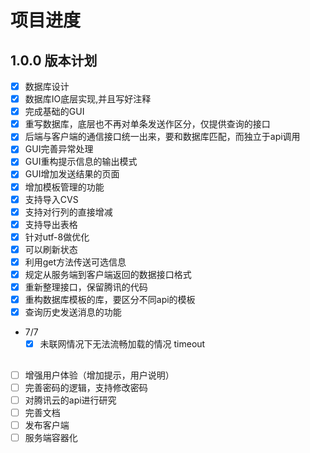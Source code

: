 # 项目进度

<!-- 主板本.功能.bug -->
## 1.0.0 版本计划

- [x] 数据库设计
- [x] 数据库IO底层实现,并且写好注释
- [x] 完成基础的GUI
- [x] 重写数据库，底层也不再对单条发送作区分，仅提供查询的接口
- [x] 后端与客户端的通信接口统一出来，要和数据库匹配，而独立于api调用
- [x] GUI完善异常处理
- [x] GUI重构提示信息的输出模式
- [x] GUI增加发送结果的页面
- [x] 增加模板管理的功能
- [x] 支持导入CVS
- [x] 支持对行列的直接增减
- [x] 支持导出表格
- [x] 针对utf-8做优化
- [x] 可以刷新状态
- [x] 利用get方法传送可选信息
- [x] 规定从服务端到客户端返回的数据接口格式
- [x] 重新整理接口，保留腾讯的代码
- [x] 重构数据库模板的库，要区分不同api的模板
- [x] 查询历史发送消息的功能
- 7/7
  - [x] 未联网情况下无法流畅加载的情况 timeout

## 
- [ ] 增强用户体验（增加提示，用户说明）
- [ ] 完善密码的逻辑，支持修改密码
- [ ] 对腾讯云的api进行研究
- [ ] 完善文档
- [ ] 发布客户端
- [ ] 服务端容器化
